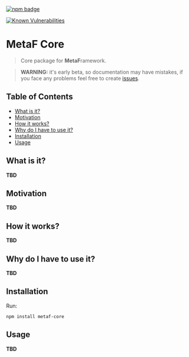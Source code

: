 [npm-badge-png]: https://nodei.co/npm/metaf-core.png?downloads=true&downloadRank=true&stars=true
[package-url]: https://npmjs.com/package/metaf-core

[![npm badge][npm-badge-png]][package-url]

[![Known Vulnerabilities](https://snyk.io/test/npm/metaf-core/badge.svg)](https://snyk.io/test/npm/metaf-core)


# MetaF Core
> Core package for **MetaF**ramework.

> **WARNING:** it's early beta, so documentation may have mistakes, if you face any problems feel free to create [issues](https://github.com/Igmat/metaf/issues).

## Table of Contents
<!-- START doctoc generated TOC please keep comment here to allow auto update -->
<!-- DON'T EDIT THIS SECTION, INSTEAD RE-RUN doctoc TO UPDATE -->


- [What is it?](#what-is-it)
- [Motivation](#motivation)
- [How it works?](#how-it-works)
- [Why do I have to use it?](#why-do-i-have-to-use-it)
- [Installation](#installation)
- [Usage](#usage)

<!-- END doctoc generated TOC please keep comment here to allow auto update -->

## What is it?
**TBD**

## Motivation
**TBD**

## How it works?
**TBD**

## Why do I have to use it?
**TBD**

## Installation
Run:
```
npm install metaf-core
```

## Usage
**TBD**
